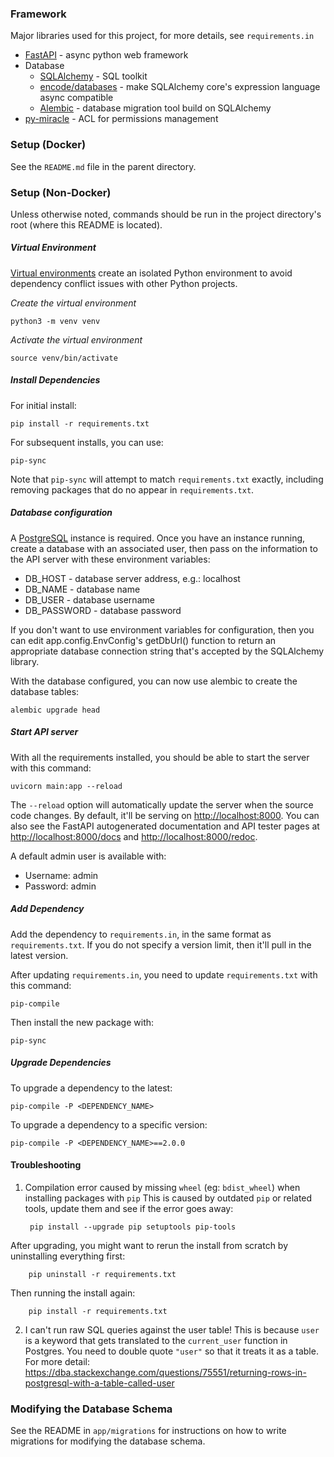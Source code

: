 ### Framework

Major libraries used for this project, for more details, see `requirements.in`

* [FastAPI](https://fastapi.tiangolo.com/) - async python web framework
* Database
  * [SQLAlchemy](https://www.sqlalchemy.org/) - SQL toolkit
  * [encode/databases](https://github.com/encode/databases) - make SQLAlchemy core's expression language async compatible
  * [Alembic](https://alembic.sqlalchemy.org/) - database migration tool build on SQLAlchemy
* [py-miracle](https://github.com/kolypto/py-miracle) - ACL for permissions management

### Setup (Docker)

See the `README.md` file in the parent directory.

###  Setup (Non-Docker)

Unless otherwise noted, commands should be run in the project directory's root (where this README is located).

##### Virtual Environment

[Virtual environments](https://docs.python.org/3/tutorial/venv.html) create an isolated Python environment to avoid dependency conflict issues with other Python projects.

*Create the virtual environment*

    python3 -m venv venv

*Activate the virtual environment*

    source venv/bin/activate

##### Install Dependencies

For initial install:

    pip install -r requirements.txt

For subsequent installs, you can use:

    pip-sync

Note that `pip-sync` will attempt to match `requirements.txt` exactly, including removing packages that do no appear in `requirements.txt`.

##### Database configuration

A [PostgreSQL](https://www.postgresql.org/) instance is required. Once you have an instance running, create a database with an associated user, then pass on the information to the API server with these environment variables:

* DB_HOST - database server address, e.g.: localhost
* DB_NAME - database name
* DB_USER - database username
* DB_PASSWORD - database password

If you don't want to use environment variables for configuration, then you can edit app.config.EnvConfig's getDbUrl() function to return an appropriate database connection string that's accepted by the SQLAlchemy library.

With the database configured, you can now use alembic to create the database tables:

    alembic upgrade head

##### Start API server

With all the requirements installed, you should be able to start the server with this command:

    uvicorn main:app --reload

The `--reload` option will automatically update the server when the source code changes. By default, it'll be serving on [http://localhost:8000](http://localhost:8000). You can also see the FastAPI autogenerated documentation and API tester pages at [http://localhost:8000/docs](http://localhost:8000/docs) and [http://localhost:8000/redoc](http://localhost:8000/redoc).

A default admin user is available with:

* Username: admin
* Password: admin

##### Add Dependency

Add the dependency to `requirements.in`, in the same format as `requirements.txt`. If you do not specify a version limit, then it'll pull in the latest version.

After updating `requirements.in`, you need to update `requirements.txt` with this command:

    pip-compile

Then install the new package with:

    pip-sync

##### Upgrade Dependencies

To upgrade a dependency to the latest:

    pip-compile -P <DEPENDENCY_NAME>

To upgrade a dependency to a specific version:

    pip-compile -P <DEPENDENCY_NAME>==2.0.0

#### Troubleshooting

1. Compilation error caused by missing `wheel` (eg: `bdist_wheel`) when installing packages with `pip`
  This is caused by outdated `pip` or related tools, update them and see if the error goes away:

        pip install --upgrade pip setuptools pip-tools

  After upgrading, you might want to rerun the install from scratch by uninstalling everything first:

        pip uninstall -r requirements.txt

  Then running the install again:

        pip install -r requirements.txt

2. I can't run raw SQL queries against the user table!
  This is because `user` is a keyword that gets translated to the `current_user` function in Postgres. You need to double quote `"user"` so that it treats it as a table. For more detail: https://dba.stackexchange.com/questions/75551/returning-rows-in-postgresql-with-a-table-called-user

### Modifying the Database Schema

See the README in `app/migrations` for instructions on how to write migrations for modifying the database schema.

